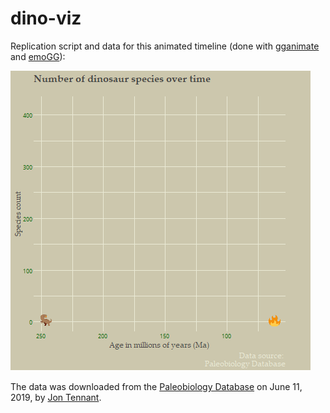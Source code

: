 # dino-viz

Replication script and data for this animated timeline (done with [gganimate](https://github.com/thomasp85/gganimate) and [emoGG](https://github.com/dill/emoGG)):

![Dino timeline](https://raw.githubusercontent.com/lhehnke/dino-viz/master/dino_timeline.gif)

The data was downloaded from the [Paleobiology Database](https://paleobiodb.org) on June 11, 2019, by [Jon Tennant](http://fossilsandshit.com/). 


